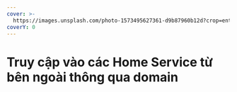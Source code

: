 ```yaml
---
cover: >-
  https://images.unsplash.com/photo-1573495627361-d9b87960b12d?crop=entropy&cs=srgb&fm=jpg&ixid=M3wxOTcwMjR8MHwxfHNlYXJjaHwzfHxob3N0aW5nfGVufDB8fHx8MTcxOTAzODYwNHww&ixlib=rb-4.0.3&q=85
coverY: 0
---
```


# Truy cập vào các Home Service từ bên ngoài thông qua domain


